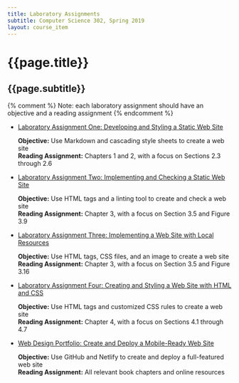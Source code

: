 ```yaml
---
title: Laboratory Assignments
subtitle: Computer Science 302, Spring 2019
layout: course_item
---
```


# {{page.title}}
## {{page.subtitle}}

{% comment %} Note: each laboratory assignment should have an objective and a reading assignment {% endcomment %}

<ul>

<li><a href="https://github.com/Allegheny-Computer-Science-302-S2019/cs302-S2019-sheets/releases/download/cs302S2019_sheets-2.0.0/cs302S2019_lab01.pdf">Laboratory Assignment One: Developing and Styling a Static Web Site</a> <p><b>Objective:</b> Use Markdown and cascading style sheets to create a web site<br><b>Reading Assignment:</b> Chapters 1 and 2, with a focus on Sections 2.3 through 2.6</p>

<li><a href="https://github.com/Allegheny-Computer-Science-302-S2019/cs302-S2019-sheets/releases/download/cs203S2019_sheets-3.0.1/cs302S2019_lab02.pdf">Laboratory Assignment Two: Implementing and Checking a Static Web Site</a> <p><b>Objective:</b> Use HTML tags and a linting tool to create and check a web site<br><b>Reading Assignment:</b> Chapter 3, with a focus on Section 3.5 and Figure 3.9</p>

<li><a href="https://github.com/Allegheny-Computer-Science-302-S2019/cs302-S2019-sheets/releases/download/cs302S2019_sheets-5.0.0/cs302S2019_lab03.pdf">Laboratory Assignment Three: Implementing a Web Site with Local Resources</a> <p><b>Objective:</b> Use HTML tags, CSS files, and an image to create a web site<br><b>Reading Assignment:</b> Chapter 3, with a focus on Section 3.5 and Figure 3.16</p>

<li><a href="https://github.com/Allegheny-Computer-Science-302-S2019/cs302-S2019-sheets/releases/download/cs302S2019_sheets-7.0.0/cs302S2019_lab04.pdf">Laboratory Assignment Four: Creating and Styling a Web Site with HTML and CSS</a> <p><b>Objective:</b> Use HTML tags and customized CSS rules to create a web site<br><b>Reading Assignment:</b> Chapter 4, with a focus on Sections 4.1 through 4.7</p>

<li><a href="https://github.com/Allegheny-Computer-Science-302-S2019/cs302-S2019-sheets/releases/download/cs302S2019_sheets-8.0.0/cs302S2019_portfolio01.pdf">Web Design Portfolio: Create and Deploy a Mobile-Ready Web Site</a> <p><b>Objective:</b> Use GitHub and Netlify to create and deploy a full-featured web site<br><b>Reading Assignment:</b> All relevant book chapters and online resources</p>

</ul>
